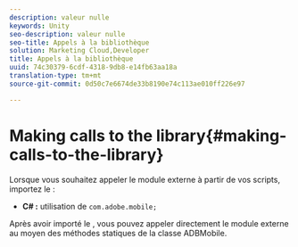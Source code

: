 ```yaml
---
description: valeur nulle
keywords: Unity
seo-description: valeur nulle
seo-title: Appels à la bibliothèque
solution: Marketing Cloud,Developer
title: Appels à la bibliothèque
uuid: 74c30379-6cdf-4318-9db8-e14fb63aa18a
translation-type: tm+mt
source-git-commit: 0d50c7e6674de33b8190e74c113ae010ff226e97

---
```



# Making calls to the library{#making-calls-to-the-library}

Lorsque vous souhaitez appeler le module externe à partir de vos scripts, importez le   :

* **C# :** utilisation de `com.adobe.mobile;`

Après avoir importé le  , vous pouvez appeler directement le module externe au moyen des méthodes statiques de la classe ADBMobile.
